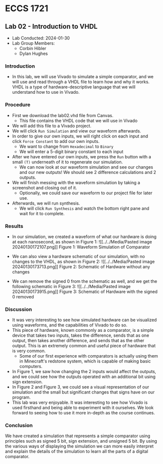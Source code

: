 # ECCS 1721
## Lab 02 - Introduction to VHDL
- Lab Conducted: 2024-01-30
- Lab Group Members:
	- Corbin Hibler
	- Dylan Hughes
### Introduction
- In this lab, we will use Vivado to simulate a simple comparator, and we will use and read through a VHDL file to learn how and why it works. VHDL is a type of hardware-descriptive language that we will understand how to use in Vivado.
### Procedure
- First we download the lab02.vhd file from Canvas. 
	- This file contains the VHDL code that we will use in Vivado
- We will add this file to a Vivado project.
- We will click `Run Simulation` and view our waveform afterwards.
- In order to give our own inputs, we will right click on each input and click `Force Constant` to add our own inputs.
	- We want to change from `Hexadecimal` to `Binary`
	- We will enter a 5-digit binary constant to each input
- After we have entered our own inputs, we press the `Run` button with a small `(T)` underneath of it to regenerate our simulation.
	- We can now look at our waveform simulation and see our changes and our new outputs! We should see 2 difference calculations and 2 outputs.
- We will finish messing with the waveform simulation by taking a screenshot and closing out of it.
	- Optionally, we could save our waveform to our project file for later use.
- Afterwards, we will run synthesis.
	- We will click `Run Synthesis` and watch the bottom right pane and wait for it to complete.

### Results
- In our simulation, we created a waveform of what our hardware is doing at each nanosecond, as shown in Figure 1:
![[../../Media/Pasted image 20240130172107.png]]
Figure 1: Waveform Simulation of Comparator

- We can also view a hardware schematic of our simulation, with no changes to the VHDL, as shown in Figure 2:
![[../../Media/Pasted image 20240130173713.png]]
Figure 2: Schematic of Hardware without any changes

- We can remove the signed 0 from the schematic as well, and we get the following schematic in Figure 3:
![[../../Media/Pasted image 20240130173915.png]]
Figure 3: Schematic of Hardware with the signed 0 removed


### Discussion
- It was very interesting to see how simulated hardware can be visualized using waveforms, and the capabilities of Vivado to do so.
- This piece of hardware, known commonly as a comparator, is a simple device that takes two inputs, takes the difference, sends that as one output, then takes another difference, and sends that as the other output. This is an extremely common and useful piece of hardware that is very common. 
	- Some of our first experience with comparators is actually using them in Minecraft's redstone system, which is capable of making basic computers.
- In Figure 1, we saw how changing the 2 inputs would affect the outputs, and we could see how the outputs operated with an additional bit using sign extension.
- In Figure 2 and Figure 3, we could see a visual representation of our simulation and the small but significant changes that signs have on our program.
- This lab was very enjoyable. It was interesting to see how Vivado is used firsthand and being able to experiment with it ourselves. We look forward to seeing how to use it more in-depth as the course continues.

### Conclusion
We have created a simulation that represents a simple comparator using principles such as signed 5 bit, sign extension, and unsigned 5 bit.  By using the various ways of displaying the simulation we can more easily interpret and explain the details of the simulation to learn all the parts of a digital comparator.